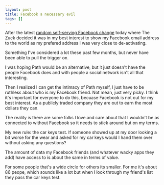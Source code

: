 ```yaml
---
layout: post
title: Facebook a necessary evil
tags: []
---
```


<p>
After the latest <a href="http://www.insidefacebook.com/2012/06/25/facebook-complicates-privacy-settings-and-hide-users-email-addresses-favoring-its-own-messaging-platform/">random self-serving Facebook change</a> today where The Zuck decided it was in my best interest to show my Facebook email address to the world as my prefered address I was very close to de-activating.

</p>
<p>
Something I've considered a lot these past few months, but never have been able to pull the trigger on.

</p>
<p>
I was hoping Path would be an alternative, but it just doesn't have the people Facebook does and with people a social network isn't all that interesting.

</p>
<p>
Then I realized I can get the intimacy of Path myself, I just have to be ruthless about who is my Facebook friend. Not mean, just very picky. I think it's important for everyone to do this, becuase Facebook is not out for my best interest. As a publicly traded company they are out to earn the most dollars they can. 

</p>
<p>
The reality is there are some folks I love and care about that I wouldn't be as connected to without Facebook so it needs to stick around but on my terms.

</p>
<p>
My new rule: the car keys test. If someone showed up at my door looking a bit worse for the wear and asked for my car keys would I hand them over without asking any questions?

</p>
<p>
The amount of data my Facebook friends (and whatever wacky apps they add) have access to is about the same in terms of value.

</p>
<p>
For some people that's a wide circle for others its smaller. For me it's about 86 peope, which sounds like a lot but when I look through my friend's list they pass the car keys test.

</p>
